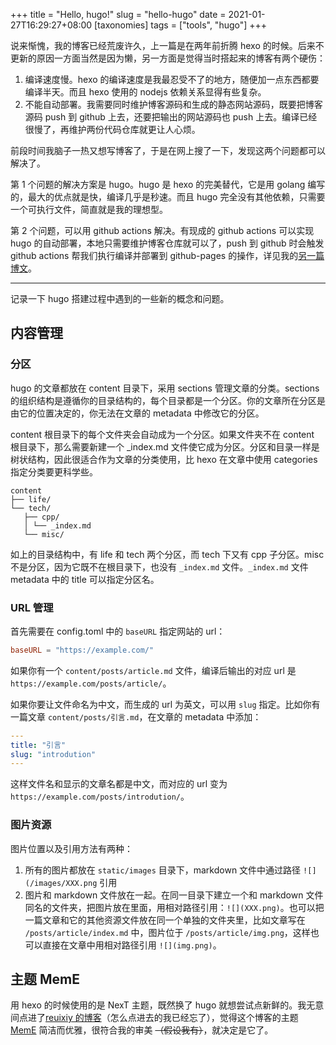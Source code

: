 +++
title = "Hello, hugo!"
slug = "hello-hugo"
date = 2021-01-27T16:29:27+08:00
[taxonomies]
tags = ["tools", "hugo"]
+++

说来惭愧，我的博客已经荒废许久，上一篇是在两年前折腾 hexo 的时候。后来不更新的原因一方面当然是因为懒，另一方面是觉得当时搭起来的博客有两个硬伤：

1. 编译速度慢。hexo 的编译速度是我最忍受不了的地方，随便加一点东西都要编译半天。而且 hexo 使用的 nodejs 依赖关系显得有些复杂。
2. 不能自动部署。我需要同时维护博客源码和生成的静态网站源码，既要把博客源码 push 到 github 上去，还要把输出的网站源码也 push 上去。编译已经很慢了，再维护两份代码仓库就更让人心烦。

前段时间我脑子一热又想写博客了，于是在网上搜了一下，发现这两个问题都可以解决了。

第 1 个问题的解决方案是 hugo。hugo 是 hexo 的完美替代，它是用 golang 编写的，最大的优点就是快，编译几乎是秒速。而且 hugo 完全没有其他依赖，只需要一个可执行文件，简直就是我的理想型。

第 2 个问题，可以用 github actions 解决。有现成的 github actions 可以实现 hugo 的自动部署，本地只需要维护博客仓库就可以了，push 到 github 时会触发 github actions 帮我们执行编译并部署到 github-pages 的操作，详见我的[另一篇博文](https://zenlian.github.io/posts/github-actions-hugo/)。

---

记录一下 hugo 搭建过程中遇到的一些新的概念和问题。

## 内容管理

### 分区

hugo 的文章都放在 content 目录下，采用 sections 管理文章的分类。sections 的组织结构是遵循你的目录结构的，每个目录都是一个分区。你的文章所在分区是由它的位置决定的，你无法在文章的 metadata 中修改它的分区。

content 根目录下的每个文件夹会自动成为一个分区。如果文件夹不在 content 根目录下，那么需要新建一个 \_index.md 文件使它成为分区。分区和目录一样是树状结构，因此很适合作为文章的分类使用，比 hexo 在文章中使用 categories 指定分类要更科学些。

```plaintext
content
├── life/
└── tech/
   ├── cpp/
   │ └── _index.md
   └── misc/
```

如上的目录结构中，有 life 和 tech 两个分区，而 tech 下又有 cpp 子分区。misc 不是分区，因为它既不在根目录下，也没有 `_index.md` 文件。`_index.md` 文件 metadata 中的 title 可以指定分区名。

### URL 管理

首先需要在 config.toml 中的 `baseURL` 指定网站的 url：

```toml
baseURL = "https://example.com/"
```

如果你有一个 `content/posts/article.md` 文件，编译后输出的对应 url 是 `https://example.com/posts/article/`。

如果你要让文件命名为中文，而生成的 url 为英文，可以用 `slug` 指定。比如你有一篇文章 `content/posts/引言.md`，在文章的 metadata 中添加：

```yaml
---
title: "引言"
slug: "introdution"
---
```

这样文件名和显示的文章名都是中文，而对应的 url 变为 `https://example.com/posts/introdution/`。

### 图片资源

图片位置以及引用方法有两种：

1. 所有的图片都放在 `static/images` 目录下，markdown 文件中通过路径 `![](/images/XXX.png` 引用
2. 图片和 markdown 文件放在一起。在同一目录下建立一个和 markdown 文件同名的文件夹，把图片放在里面，用相对路径引用：`![](XXX.png)`。也可以把一篇文章和它的其他资源文件放在同一个单独的文件夹里，比如文章写在 `/posts/article/index.md` 中，图片位于 `/posts/article/img.png`，这样也可以直接在文章中用相对路径引用 `![](img.png)`。

## 主题 MemE

用 hexo 的时候使用的是 NexT 主题，既然换了 hugo 就想尝试点新鲜的。我无意间点进了[reuixiy 的博客](https://io-oi.me/)（怎么点进去的我已经忘了），觉得这个博客的主题 [MemE](https://github.com/reuixiy/hugo-theme-meme) 简洁而优雅，很符合我的审美 ~~（假设我有）~~，就决定是它了。
